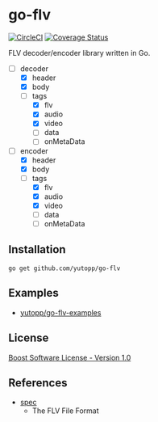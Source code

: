 # go-flv

[![CircleCI](https://circleci.com/gh/yutopp/go-flv.svg?style=svg)](https://circleci.com/gh/yutopp/go-flv)
[![Coverage Status](https://coveralls.io/repos/github/yutopp/go-flv/badge.svg)](https://coveralls.io/github/yutopp/go-flv)

FLV decoder/encoder library written in Go.

- [ ] decoder
  - [x] header
  - [x] body
  - [ ] tags
    - [x] flv
    - [x] audio
    - [x] video
    - [ ] data
    - [ ] onMetaData
- [ ] encoder
  - [x] header
  - [x] body
  - [ ] tags
    - [x] flv
    - [x] audio
    - [x] video
    - [ ] data
    - [ ] onMetaData
  
## Installation

```
go get github.com/yutopp/go-flv
```

## Examples

- [yutopp/go-flv-examples](https://github.com/yutopp/go-flv-examples)

## License

[Boost Software License - Version 1.0](./LICENSE_1_0.txt)

## References

- [spec](https://wwwimages2.adobe.com/content/dam/acom/en/devnet/flv/video_file_format_spec_v10.pdf)
  - The FLV File Format
